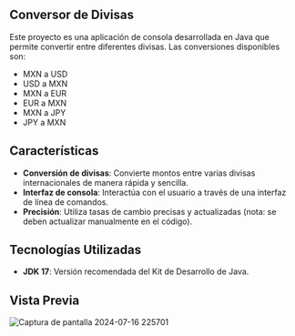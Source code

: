 ## Conversor de Divisas

Este proyecto es una aplicación de consola desarrollada en Java que permite convertir entre diferentes divisas. Las conversiones disponibles son:

- MXN a USD
- USD a MXN
- MXN a EUR
- EUR a MXN
- MXN a JPY
- JPY a MXN

## Características

- **Conversión de divisas**: Convierte montos entre varias divisas internacionales de manera rápida y sencilla.
- **Interfaz de consola**: Interactúa con el usuario a través de una interfaz de línea de comandos.
- **Precisión**: Utiliza tasas de cambio precisas y actualizadas (nota: se deben actualizar manualmente en el código).

## Tecnologías Utilizadas

- **JDK 17**: Versión recomendada del Kit de Desarrollo de Java.

## Vista Previa
![Captura de pantalla 2024-07-16 225701](https://github.com/user-attachments/assets/ac9716ca-f62f-4e34-8a18-e477b382b3bf)

